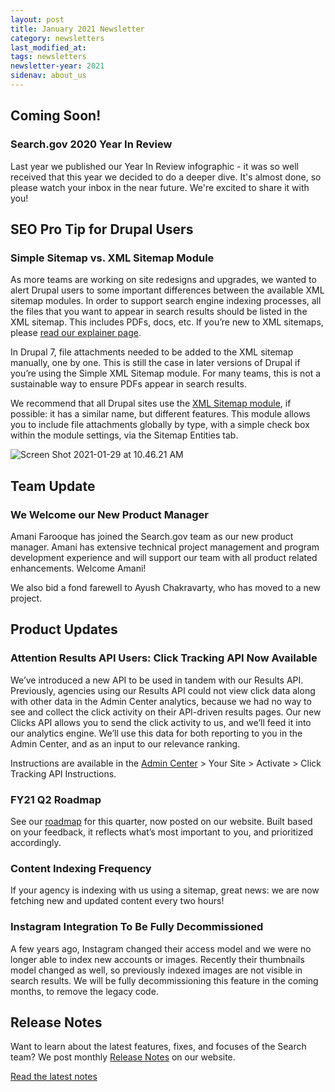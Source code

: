 ```yaml
---
layout: post
title: January 2021 Newsletter
category: newsletters
last_modified_at: 
tags: newsletters
newsletter-year: 2021
sidenav: about_us
---
```


## Coming Soon!
### Search.gov 2020 Year In Review

Last year we published our Year In Review infographic - it was so well received that this year we decided to do a deeper dive. It's almost done, so please watch your inbox in the near future. We're excited to share it with you!

## SEO Pro Tip for Drupal Users
### Simple Sitemap vs. XML Sitemap Module

As more teams are working on site redesigns and upgrades, we wanted to alert Drupal users to some important differences between the available XML sitemap modules. In order to support search engine indexing processes, all the files that you want to appear in search results should be listed in the XML sitemap. This includes PDFs, docs, etc. If you’re new to XML sitemaps, please [read our explainer page](https://search.gov/manual/sitemaps.html).

In Drupal 7, file attachments needed to be added to the XML sitemap manually, one by one. This is still the case in later versions of Drupal if you’re using the Simple XML Sitemap module. For many teams, this is not a sustainable way to ensure PDFs appear in search results.

We recommend that all Drupal sites use the [XML Sitemap module](https://www.drupal.org/project/xmlsitemap), if possible: it has a similar name, but different features. This module allows you to include file attachments globally by type, with a simple check box within the module settings, via the Sitemap Entities tab.

![Screen Shot 2021-01-29 at 10.46.21 AM](https://cdn2.hubspot.net/hub/1962994/hubfs/Screen%20Shot%202021-01-29%20at%2010.46.21%20AM.png?upscale=true&width=1000&upscale=true&name=Screen%20Shot%202021-01-29%20at%2010.46.21%20AM.png)

## Team Update
### We Welcome our New Product Manager

Amani Farooque has joined the Search.gov team as our new product manager. Amani has extensive technical project management and program development experience and will support our team with all product related enhancements. Welcome Amani! 

We also bid a fond farewell to Ayush Chakravarty, who has moved to a new project.

## Product Updates

### Attention Results API Users:  Click Tracking API Now Available

We’ve introduced a new API to be used in tandem with our Results API. Previously, agencies using our Results API could not view click data along with other data in the Admin Center analytics, because we had no way to see and collect the click activity on their API-driven results pages. Our new Clicks API allows you to send the click activity to us, and we’ll feed it into our analytics engine. We’ll use this data for both reporting to you in the Admin Center, and as an input to our relevance ranking. 

Instructions are available in the [Admin Center](https://search.usa.gov/sites/) > Your Site > Activate > Click Tracking API Instructions. 

### FY21 Q2 Roadmap

See our [roadmap](https://search.gov/about/roadmap.html) for this quarter, now posted on our website. Built based on your feedback, it reflects what’s most important to you, and prioritized accordingly.

### Content Indexing Frequency

If your agency is indexing with us using a sitemap, great news: we are now fetching new and updated content every two hours!

### Instagram Integration To Be Fully Decommissioned

A few years ago, Instagram changed their access model and we were no longer able to index new accounts or images. Recently their thumbnails model changed as well, so previously indexed images are not visible in search results. We will be fully decommissioning this feature in the coming months, to remove the legacy code.

## Release Notes

Want to learn about the latest features, fixes, and focuses of the Search team? We post monthly [Release Notes](https://search.gov/about/updates/releases/) on our website.

[Read the latest notes](https://search.gov/about/updates/releases/december-2020.html)